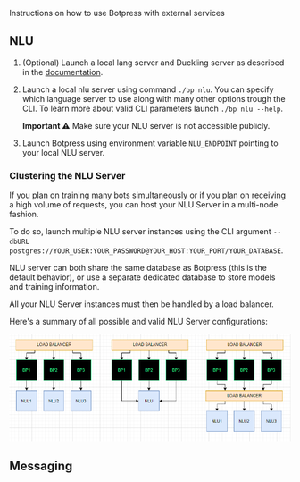Instructions on how to use Botpress with external services

## NLU

1. (Optional) Launch a local lang server and Duckling server as described in the [documentation](https://botpress.com/docs/infrastructure/hosting#language-server).
2. Launch a local nlu server using command `./bp nlu`. You can specify which language server to use along with many other options trough the CLI. To learn more about valid CLI parameters launch `./bp nlu --help`.

   **Important ⚠️** Make sure your NLU server is not accessible publicly.

3. Launch Botpress using environment variable `NLU_ENDPOINT` pointing to your local NLU server.

### Clustering the NLU Server

If you plan on training many bots simultaneously or if you plan on receiving a high volume of requests, you can host your NLU Server in a multi-node fashion.

To do so, launch multiple NLU server instances using the CLI argument `--dbURL postgres://YOUR_USER:YOUR_PASSWORD@YOUR_HOST:YOUR_PORT/YOUR_DATABASE`.

NLU server can both share the same database as Botpress (this is the default behavior), or use a separate dedicated database to store models and training information.

All your NLU Server instances must then be handled by a load balancer.

Here's a summary of all possible and valid NLU Server configurations:

<img src="./nlu-server-setup.png"/>

## Messaging
